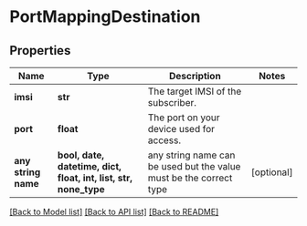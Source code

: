 # PortMappingDestination


## Properties
Name | Type | Description | Notes
------------ | ------------- | ------------- | -------------
**imsi** | **str** | The target IMSI of the subscriber. | 
**port** | **float** | The port on your device used for access. | 
**any string name** | **bool, date, datetime, dict, float, int, list, str, none_type** | any string name can be used but the value must be the correct type | [optional]

[[Back to Model list]](../README.md#documentation-for-models) [[Back to API list]](../README.md#documentation-for-api-endpoints) [[Back to README]](../README.md)


